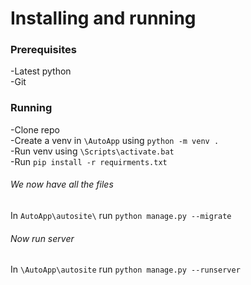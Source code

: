 # Installing and running

### Prerequisites

-Latest python <br>
-Git <br>


### Running

-Clone repo <br>
-Create a venv in `\AutoApp` using `python -m venv .`<br>
-Run venv using `\Scripts\activate.bat` <br>
-Run `pip install -r requirments.txt` <br>

###### We now have all the files 
In `AutoApp\autosite\` run `python manage.py --migrate`

###### Now run server
In `\AutoApp\autosite` run `python manage.py --runserver`
